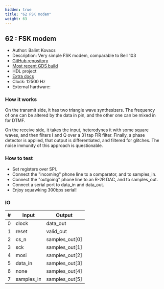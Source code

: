 ```yaml
---
hidden: true
title: "62 FSK modem"
weight: 63
---
```


## 62 : FSK modem

* Author: Balint Kovacs
* Description: Very simple FSK modem, comparable to Bell 103
* [GitHub repository](https://github.com/dratini0/tt03-fsk-modem)
* [Most recent GDS build](https://github.com/dratini0/tt03-fsk-modem/actions/runs/4778901456)
* HDL project
* [Extra docs]()
* Clock: 12500 Hz
* External hardware: 



### How it works

On the transmit side, it has two triangle wave synthesizers.
The frequency of one can be altered by the data in pin, and the other one can be mixed in for DTMF.

On the receive side, it takes the input, heterodynes it with some square waves, and then filters I and Q over a 31 tap FIR filter.
Finally, a phase detector is applied, that output is differentiated, and filtered for glitches.
The noise immunity of this approach is questionable.


### How to test

* Set registers over SPI.
* Connect the "incoming" phone line to a comparator, and to samples_in.
* Connect the "outgoing" phone line to an R-2R DAC, and to samples_out.
* Connect a serial port to data_in and data_out.
* Enjoy squawking 300bps serial!


### IO

| # | Input        | Output       |
|---|--------------|--------------|
| 0 | clock  | data_out |
| 1 | reset  | valid_out |
| 2 | cs_n  | samples_out[0] |
| 3 | sck  | samples_out[1] |
| 4 | mosi  | samples_out[2] |
| 5 | data_in  | samples_out[3] |
| 6 | none  | samples_out[4] |
| 7 | samples_in  | samples_out[5] |
